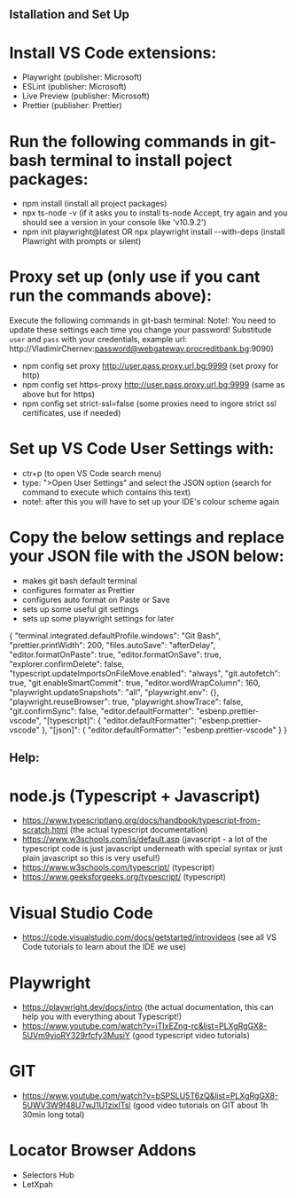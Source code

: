 ## Istallation and Set Up


# Install VS Code extensions:

- Playwright (publisher: Microsoft)
- ESLint (publisher: Microsoft)
- Live Preview (publisher: Microsoft)
- Prettier (publisher: Prettier)

# Run the following commands in git-bash terminal to install poject packages:

- npm install (install all project packages)
- npx ts-node -v (if it asks you to install ts-node Accept, try again and you should see a version in your console like 'v10.9.2')
- npm init playwright@latest    OR    npx playwright install --with-deps  (install Plawright with prompts or silent)

# Proxy set up (only use if you cant run the commands above):
Execute the following commands in git-bash terminal:
Note!: You need to update these settings each time you change your password!
Substitude `user` and `pass` with your credentials, example url: http://VladimirChernev:password@webgateway.procreditbank.bg:9090)
- npm config set proxy http://user.pass.proxy.url.bg:9999  (set proxy for http)
- npm config set https-proxy http://user.pass.proxy.url.bg:9999 (same as above but for https)
- npm config set strict-ssl=false  (some proxies need to ingore strict ssl certificates, use if needed)

# Set up VS Code User Settings with:

- ctr+p (to open VS Code search menu)
- type: ">Open User Settings" and select the JSON option (search for command to execute which contains this text)
- note!: after this you will have to set up your IDE's colour scheme again

# Copy the below settings and replace your JSON file with the JSON below:

- makes git bash default terminal
- configures formater as Prettier
- configures auto format on Paste or Save
- sets up some useful git settings
- sets up some playwright settings for later

{
    "terminal.integrated.defaultProfile.windows": "Git Bash",
    "prettier.printWidth": 200,
    "files.autoSave": "afterDelay",
    "editor.formatOnPaste": true,
    "editor.formatOnSave": true,
    "explorer.confirmDelete": false,
    "typescript.updateImportsOnFileMove.enabled": "always",
    "git.autofetch": true,
    "git.enableSmartCommit": true,
    "editor.wordWrapColumn": 160,
    "playwright.updateSnapshots": "all",
    "playwright.env": {},
    "playwright.reuseBrowser": true,
    "playwright.showTrace": false,
    "git.confirmSync": false,
    "editor.defaultFormatter": "esbenp.prettier-vscode",
    "[typescript]": {
        "editor.defaultFormatter": "esbenp.prettier-vscode"
    },
    "[json]": {
        "editor.defaultFormatter": "esbenp.prettier-vscode"
    }
}

## Help:

# node.js (Typescript + Javascript)

- https://www.typescriptlang.org/docs/handbook/typescript-from-scratch.html (the actual typescript documentation)
- https://www.w3schools.com/js/default.asp (javascript - a lot of the typescript code is just javascript underneath with special syntax or just plain javascript so this is very useful!)
- https://www.w3schools.com/typescript/ (typescript)
- https://www.geeksforgeeks.org/typescript/ (typescript)

# Visual Studio Code

- https://code.visualstudio.com/docs/getstarted/introvideos (see all VS Code tutorials to learn about the IDE we use)

# Playwright

- https://playwright.dev/docs/intro (the actual documentation, this can help you with everything about Typescript!)
- https://www.youtube.com/watch?v=iTIxEZng-rc&list=PLXgRgGX8-5UVm9yioRY329rfcfy3MusiY (good typescript video tutorials)

# GIT

- https://www.youtube.com/watch?v=bSPSLU5T6zQ&list=PLXgRgGX8-5UWV3W9f48U7wJ1U1zixITsl (good video tutorials on GIT about 1h 30min long total)

# Locator Browser Addons

- Selectors Hub
- LetXpah
